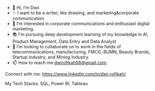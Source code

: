 - 👋 Hi, I’m Dwii
- ✨ I want to be a writer, like drawing, and marketing&corporate communication.
- 💼 I’m interested in corporate communications and enthusiast digital marketing.
- 📚 I'm pursuing deep development learning of my knowledge in AI, Product Management, Data Entry and Data Analyst.
- 💞️ I’m looking to collaborate on to work in the fields of telecommunications, manufacturing, FMCG, BUMN, Beauty Brands, Startup Industry, and Mining Industry.
- 📫 How to reach me dwirofikah98@gmail.com.

Connect with me:
https://www.linkedin.com/in/dwi-rofikah/

My Tech Stacks:
SQL, Power BI, Tableau
